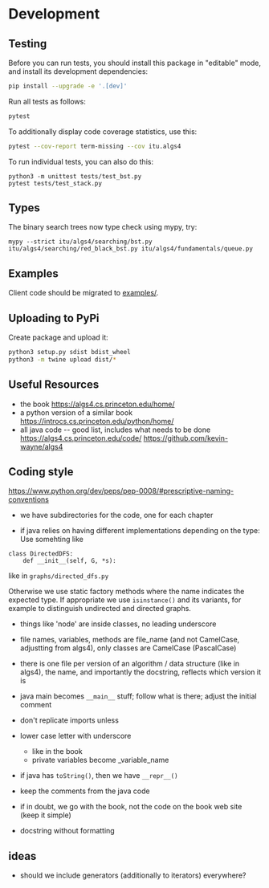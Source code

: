 # Development

## Testing

Before you can run tests, you should install this package in "editable" mode,
and install its development dependencies:
```bash
pip install --upgrade -e '.[dev]'
```
Run all tests as follows:
```bash
pytest
```
To additionally display code coverage statistics, use this:
```bash
pytest --cov-report term-missing --cov itu.algs4
```
To run individual tests, you can also do this:
```
python3 -m unittest tests/test_bst.py
pytest tests/test_stack.py
```

## Types

The binary search trees now type check using mypy, try:
```
mypy --strict itu/algs4/searching/bst.py itu/algs4/searching/red_black_bst.py itu/algs4/fundamentals/queue.py
```

## Examples

Client code should be migrated to [examples/](examples).

## Uploading to PyPi

Create package and upload it:
```bash
python3 setup.py sdist bdist_wheel
python3 -m twine upload dist/*
```

## Useful Resources

- the book https://algs4.cs.princeton.edu/home/
- a python version of a similar book https://introcs.cs.princeton.edu/python/home/
- all java code -- good list, includes what needs to be done https://algs4.cs.princeton.edu/code/ https://github.com/kevin-wayne/algs4

## Coding style 

https://www.python.org/dev/peps/pep-0008/#prescriptive-naming-conventions

- we have subdirectories for the code, one for each chapter

- if java relies on having different implementations depending on the type:
Use somehting like
```
class DirectedDFS:
	def __init__(self, G, *s):
```
like in `graphs/directed_dfs.py`

Otherwise we use static factory methods where the name indicates the expected type.
If appropriate we use `isinstance()` and its variants, for example to distinguish undirected and directed graphs. 

- things like 'node' are inside classes, no leading underscore

- file names, variables, methods are file_name (and not CamelCase, adjustting from algs4), only classes are CamelCase (PascalCase)

- there is one file per version of an algorithm / data structure (like in algs4), the name, and importantly the docstring, reflects which version it is

- java main becomes `__main__` stuff; follow what is there; adjust the initial comment

- don't replicate imports unless 

- lower case letter with underscore
  - like in the book
  - private variables become _variable_name

- if java has `toString()`, then we have `__repr__()`

- keep the comments from the java code 

- if in doubt, we go with the book, not the code on the book web site (keep it simple)

- docstring without formatting

## ideas
- should we include generators (additionally to iterators) everywhere?

